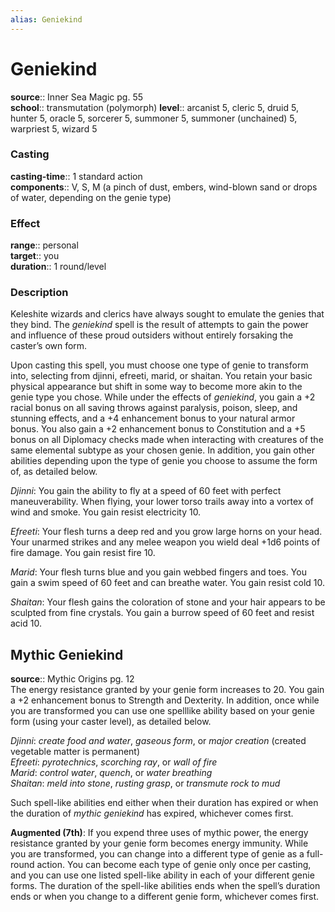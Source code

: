 ```yaml
---
alias: Geniekind
---
```


# Geniekind 

**source**:: Inner Sea Magic pg. 55  
**school**:: transmutation (polymorph)
**level**:: arcanist 5, cleric 5, druid 5, hunter 5, oracle 5, sorcerer 5, summoner 5, summoner (unchained) 5, warpriest 5, wizard 5

### Casting 

**casting-time**:: 1 standard action  
**components**:: V, S, M (a pinch of dust, embers, wind-blown sand or drops of water, depending on the genie type)

### Effect 

**range**:: personal  
**target**:: you  
**duration**:: 1 round/level

### Description 

Keleshite wizards and clerics have always sought to emulate the genies that they bind. The *geniekind* spell is the result of attempts to gain the power and influence of these proud outsiders without entirely forsaking the caster’s own form.  
  
Upon casting this spell, you must choose one type of genie to transform into, selecting from djinni, efreeti, marid, or shaitan. You retain your basic physical appearance but shift in some way to become more akin to the genie type you chose. While under the effects of *geniekind*, you gain a +2 racial bonus on all saving throws against paralysis, poison, sleep, and stunning effects, and a +4 enhancement bonus to your natural armor bonus. You also gain a +2 enhancement bonus to Constitution and a +5 bonus on all Diplomacy checks made when interacting with creatures of the same elemental subtype as your chosen genie. In addition, you gain other abilities depending upon the type of genie you choose to assume the form of, as detailed below.  
  
*Djinni*: You gain the ability to fly at a speed of 60 feet with perfect maneuverability. When flying, your lower torso trails away into a vortex of wind and smoke. You gain resist electricity 10.  
  
*Efreeti*: Your flesh turns a deep red and you grow large horns on your head. Your unarmed strikes and any melee weapon you wield deal +1d6 points of fire damage. You gain resist fire 10.  
  
*Marid*: Your flesh turns blue and you gain webbed fingers and toes. You gain a swim speed of 60 feet and can breathe water. You gain resist cold 10.  
  
*Shaitan*: Your flesh gains the coloration of stone and your hair appears to be sculpted from fine crystals. You gain a burrow speed of 60 feet and resist acid 10.

## Mythic Geniekind 

**source**:: Mythic Origins pg. 12  
The energy resistance granted by your genie form increases to 20. You gain a +2 enhancement bonus to Strength and Dexterity. In addition, once while you are transformed you can use one spelllike ability based on your genie form (using your caster level), as detailed below.  
  
*Djinni*: *create food and water*, *gaseous form*, or *major creation* (created vegetable matter is permanent)  
*Efreeti*: *pyrotechnics*, *scorching ray*, or *wall of fire*  
*Marid*: *control water*, *quench*, or *water breathing*  
*Shaitan*: *meld into stone*, *rusting grasp*, or *transmute rock to mud*  
  
Such spell-like abilities end either when their duration has expired or when the duration of *mythic geniekind* has expired, whichever comes first.  
  
**Augmented (7th)**: If you expend three uses of mythic power, the energy resistance granted by your genie form becomes energy immunity. While you are transformed, you can change into a different type of genie as a full-round action. You can become each type of genie only once per casting, and you can use one listed spell-like ability in each of your different genie forms. The duration of the spell-like abilities ends when the spell’s duration ends or when you change to a different genie form, whichever comes first.
